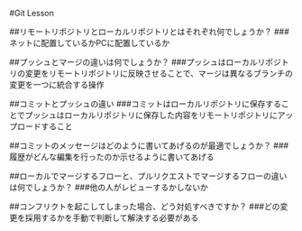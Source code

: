 #Git Lesson

##リモートリポジトリとローカルリポジトリとはそれぞれ何でしょうか？
###ネットに配置しているかPCに配置しているか

##プッシュとマージの違いは何でしょうか？
###プッシュはローカルリポジトリの変更をリモートリポジトリに反映させることで、マージは異なるブランチの変更を一つに統合する操作

##コミットとプッシュの違い
###コミットはローカルリポジトリに保存することでプッシュはローカルリポジトリに保存した内容をリモートリポジトリにアップロードすること

##コミットのメッセージはどのように書いてあげるのが最適でしょうか？
###履歴がどんな編集を行ったのか示せるように書いてあげる

##ローカルでマージするフローと、プルリクエストでマージするフローの違いは何でしょうか？
###他の人がレビューするかしないか

##コンフリクトを起こしてしまった場合、どう対処すべきですか？
###どの変更を採用するかを手動で判断して解決する必要がある